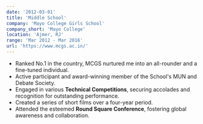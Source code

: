 ```yaml
---
date: '2012-03-01'
title: 'Middle School'
company: 'Mayo College Girls School'
company_short: 'Mayo College'
location: 'Ajmer, RJ'
range: 'Mar 2012 - Mar 2016'
url: 'https://www.mcgs.ac.in/'
---
```


- Ranked No.1 in the country, MCGS nurtured me into an all-rounder and a fine-tuned individual. 
- Active participant and award-winning member of the School's MUN and Debate Society.
- Engaged in various **Technical Competitions**, securing accolades and recognition for outstanding performance.
- Created a series of short films over a four-year period.
- Attended the esteemed **Round Square Conference**, fostering global awareness and collaboration.
